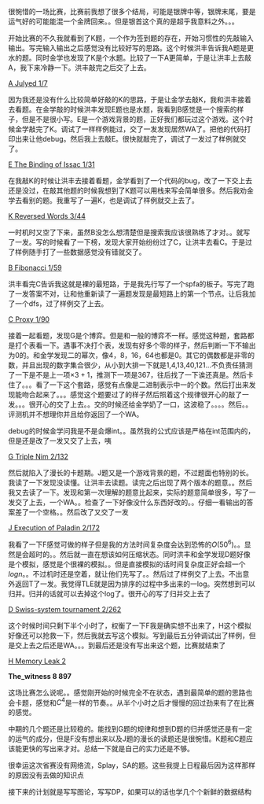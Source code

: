 很惋惜的一场比赛，比赛前我想了很多个结局，可能是银牌中等，银牌末尾，要是运气好的可能能混一个金牌回来。。但是银首这个真的是超乎我意料之外。。。

开始比赛的不久我就看到了K题，一个作为签到题的存在，开始习惯性的先敲输入输出。写完输入输出之后感觉没有比较好写的思路。这个时候洪丰告诉我A题是更水的题。同时金学也发现了K是个水题。比较了一下A更简单，于是让洪丰上去敲A，我下来冷静一下。洪丰敲完之后交了上去。

<u>A  Julyed 1/7</u>

因为我还是没有什么比较简单好敲的K的思路，于是让金学去敲K，我和洪丰接着去看题。在金学敲的时候洪丰发现E题也是水题，我看到B感觉是一个搜索的样子，但是不是很小写。E是一个游戏背景的题，正好我们都玩过这个游戏。这个时候金学敲完了K。调试了一样样例能过，交了一发发现居然WA了。把他的代码打印出来让他debug。然后我上去敲E。很快就敲完了，调试了一发过了样例就交了。

<u>E The Binding of Issac 1/31</u>

在我敲K的时候让洪丰去接着看题，金学看到了一个代码的bug，改了一下交上去还是没过，在敲其他题的时候我想到了K题可以用栈来写会简单很多。然后我劝金学去看别的题。我重写了一遍K，也是调试了样例就交上去了。

<u>K Reversed Words 3/44</u>

一时机时又空了下来，虽然B没怎么想清楚但是搜索我应该很熟练了才对。。就写了一发。写的时候看了一下榜，发现大家开始纷纷过了C，让洪丰去看C。于是过了样例随手打了一些数据感觉没有错就交了。

<u>B Fibonacci 1/59</u>

洪丰看完C告诉我这就是裸的最短路，于是我先行写了一个spfa的板子。写完了跑了一发答案不对，让和他重新读了一遍题发现是最短路上的第一个节点。让后我加了一个dfs，过了样例交了上去。

<u>C Proxy 1/90</u>

接着一起看题，发现G是个博弈。但是和一般的博弈不一样。感觉这种题，套路都是打个表看一下。遇事不决打个表，发现有好多个零的样子，然后判断一下不输出为0的。和金学发现二的幂次，像4，8，16，64也都是0。其它的偶数都是非零的数，并且出现的数字集合很少，从小到大排一下就是1,4,13,40,121...不负责任猜测了一下是不是上一项$\times 3 + 1$，推测下一项是367，往后找了一下诶还真是。然后卡住了。。。看了一下这个套路，感觉有点像是二进制表示中一的个数。然后打出来发现能吻合起来了。。。感觉这个题要过了的样子然后照着这个规律很开心的敲了一发。。。很开心的交了上去。。交的时候还给金学奶了一口，这波稳了。。。。然后。。评测机并不想理你并且给你返回了一个WA。

debug的时候金学问我是不是会爆int。。虽然我的公式应该是严格在int范围内的，但是还是改了一发又交了上去，咦

<u>G Triple Nim 2/132</u>

然后就陷入了漫长的卡题期。J题又是一个游戏背景的题，不过题面也特别的长。我读了一下发现没读懂。让洪丰去读题。读完之后出现了两个版本的题意。。然后我又去读了一下。发现和第一次理解的题意比起来，实际的题意简单很多，写了一发交了上去，一个WA。。检查了一下好像没什么东西好改的。。仔细一看输出的答案差了一个空格。。然后改了又交了一发

<u>J Execution of Paladin 2/172</u>

我看了一下F感觉可做的样子但是我的方法时间复杂度会达到恐怖的$O(50^6)$。。显然是会超时的。。然后就一直在想该如何压缩状态。同时洪丰和金学发现D题好像是个模拟，感觉是个很裸的模拟。。但是直接模拟的话时间复杂度正好会超一个$logn$。。不过机时还是空着，就让他们先写了。。然后过了样例交了上去。不出意外返回T了一发。我觉得TLE就是因为排序的过程中多出来的一log。突然想到可以归并。归并的话就可以去掉这个log了。很开心的写了归并交上去了

<u>D Swiss-system tournament 2/262</u>

这个时候时间只剩下半个小时了，权衡了一下F我是确实想不出来了，H这个模拟好像还可以抢救一下，然后我就去写这个模拟。写到最后五分钟调试出了样例，但是交上去之后还是WA。。。到最后还是没有写出来这个题，比赛就结束了

<u>H Memory Leak 2</u>

**The_witness 8 897** 

这场比赛怎么说呢。。感觉刚开始的时候完全不在状态，遇到最简单的题的思路也会卡题，感觉和$C^4$是一样的节奏。。从半个小时之后才慢慢的回过劲来有了在比赛的感觉。

中期的几个题还是比较稳的。能找到G题的规律和想到D题的归并感觉还是有一定的运气的成分，但是F没有想出来以及J题的漫长的读题还是很惋惜。K题和C题应该能更快的写出来才对。总结一下就是自己的实力还是不够。

很幸运这次省赛没有网络流，Splay，SA的题。这些我提上日程最后因为这样那样的原因没有去做的知识点

接下来的计划就是写写图论，写写DP，如果可以的话也学几个个新鲜的数据结构



